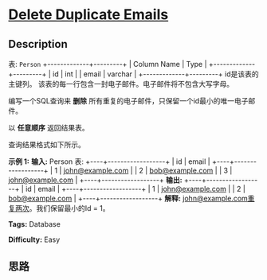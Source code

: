 # [Delete Duplicate Emails][title]

## Description

表: `Person`
            +-------------+---------+    | Column Name | Type    |    +-------------+---------+    | id          | int     |    | email       | varchar |    +-------------+---------+    id是该表的主键列。    该表的每一行包含一封电子邮件。电子邮件将不包含大写字母。    



编写一个SQL查询来 **删除** 所有重复的电子邮件，只保留一个id最小的唯一电子邮件。

以 **任意顺序** 返回结果表。

查询结果格式如下所示。



**示例 1:**
            **输入:**     Person 表:    +----+------------------+    | id | email            |    +----+------------------+    | 1  | john@example.com |    | 2  | bob@example.com  |    | 3  | john@example.com |    +----+------------------+    **输出:**     +----+------------------+    | id | email            |    +----+------------------+    | 1  | john@example.com |    | 2  | bob@example.com  |    +----+------------------+    **解释:** john@example.com重复两次。我们保留最小的Id = 1。


**Tags:** Database

**Difficulty:** Easy

## 思路

[title]: https://leetcode-cn.com/problems/delete-duplicate-emails
